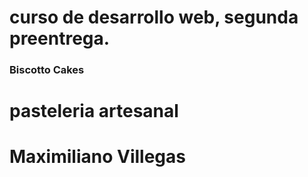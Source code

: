 # curso de desarrollo web, segunda preentrega.
### Biscotto Cakes ###
# pasteleria artesanal
# Maximiliano Villegas